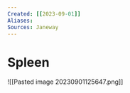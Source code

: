 ```yaml
---
Created: [[2023-09-01]]
Aliases: 
Sources: Janeway
---
```

# Spleen
![[Pasted image 20230901125647.png]]
